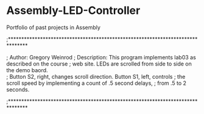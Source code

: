# Assembly-LED-Controller
Portfolio of past projects in Assembly

;*******************************************************************************

;   Author: Gregory Weinrod
;   Description: This program implements lab03 as described on the course
;   web site.  LEDs are scrolled from side to side on the demo baord.  
;   Button S2, right, changes scroll direction.  Button S1, left, controls 
;   the scroll speed by implementing a count of .5 second delays, 
;   from .5 to 2 seconds.

;*******************************************************************************
